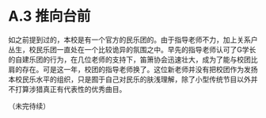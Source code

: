 # A.3 推向台前

如之前提到过的，本校是有一个官方的民乐团的。由于指导老师不力，加上关系户丛生，校民乐团一直处在一个比较诡异的氛围之中。早先的指导老师认可了G学长的自建乐团的行为，在几位老师的支持下，笛箫协会迅速壮大，成为了能与校团比肩的存在。可是这一年，校团的指导老师换了。这位新老师并没有把校团作为发扬本校民乐水平的组织，只是囿于自己对民乐的肤浅理解，除了小型传统节目以外并不打算涉猎真正有代表性的优秀曲目。

（未完待续）